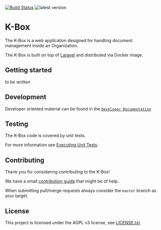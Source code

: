 [![Build Status](https://travis-ci.org/k-box/k-box.svg?branch=master)](https://travis-ci.org/k-box/k-box) ![latest version](https://img.shields.io/badge/version-0.20.1-blue.svg)

# K-Box

The K-Box is a web application designed for handling document management inside an Organization.

The K-Box is built on top of [Laravel](https://laravel.com/) and distributed via Docker image.

## Getting started

_to be written_

## Development

Developer oriented material can be found in the [`Developer Documentation`](./docs/developer/index.md)

## Testing

The K-Box code is covered by unit tests.

For more information see [Executing Unit Tests](./docs/developer/testing.md).

## Contributing

Thank you for considering contributing to the K-Box! 

We have a small [contribution guide](./contributing.md) that might be of help.

When submitting pull/merge requests always consider the `master` branch as your target.

## License

This project is licensed under the AGPL v3 license, see [LICENSE.txt](./LICENSE.txt).

